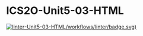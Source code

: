 # ICS2O-Unit5-03-HTML
 [![linter](https://github.com/Samir-Allaham/ICS2)-Unit5-03-HTML/workflows/linter/badge.svg)](https://github.com/marketplace/actions/super-linter)
